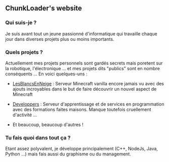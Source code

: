 ## ChunkLoader's website


### **Qui suis-je ?**
  Je suis avant tout un jeune passionné d'informatique qui travaille chaque jour dans diverses projets plus ou moins importants.


### **Quels projets ?**
  Actuellement mes projets personnels sont gardés secrets mais poretent sur la robotique, l'électronique ... et mes projets dits "publics" sont en nombre conséquents ... En voici quelques-uns :

- [LesBlancsEnNeige](http://discord.club/i/lesblancsenneige) : Serveur Minecraft vanilla encore jamais vu avec des ajouts incroyables dans le but de faire découvrir un nouvel aspect de Minecraft

- [Developpers](https://discord.gg/Mh2GxNZ) : Serveur d'apprentissage et de services en programmation avec des formations faites maisons. Manque toutefois cruellement d'activité ...

- Et beaucoup, beaucoup d'autres !


### **Tu fais quoi dans tout ça ?**
  Etant assez polyvalent, je développe principalement (C++, NodeJs, Java, Python ...) mais fais aussi du graphisme ou du management.
